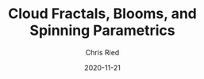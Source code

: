 ---
title: 'Cloud Fractals, Blooms, and Spinning Parametrics'
author: Chris Ried
date: '2020-11-21'
slug: generative-arts-9
categories: 
featured: 
tags: ['generative']
---
